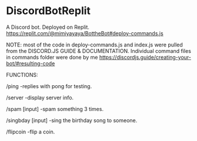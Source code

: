 # DiscordBotReplit
A Discord bot. Deployed on Replit. 
https://replit.com/@mimiyayaya/BottheBot#deploy-commands.js

NOTE: most of the code in deploy-commands.js and index.js were pulled from the DISCORD.JS GUIDE & DOCUMENTATION. Individual command files in commands folder were done by me
https://discordjs.guide/creating-your-bot/#resulting-code


FUNCTIONS:

/ping
-replies with pong for testing.

/server
-display server info.

/spam [input]
-spam something 3 times.

/singbday [input]
-sing the birthday song to someone.

/flipcoin
-flip a coin.
